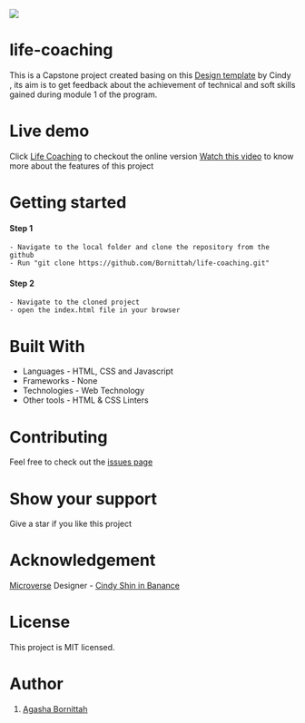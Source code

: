 ![](https://img.shields.io/badge/Microverse-blueviolet)
# life-coaching
This is a Capstone project created basing on this [Design template](https://www.behance.net/gallery/29845175/CC-Global-Summit-2015) by Cindy , its aim is to get feedback about the achievement of technical and soft skills gained during module 1 of the program.

# Live demo
Click [Life Coaching](https://bornittah.github.io/life-coaching/) to checkout the online version
[Watch this video](https://www.loom.com/share/803c2d84c6854921aeb38498652e6cd9) to know more about the features of this project

# Getting started
#### Step 1
    - Navigate to the local folder and clone the repository from the github 
    - Run "git clone https://github.com/Bornittah/life-coaching.git"
#### Step 2
    - Navigate to the cloned project
    - open the index.html file in your browser

# Built With
- Languages - HTML, CSS and Javascript
- Frameworks - None
- Technologies - Web Technology
- Other tools - HTML & CSS Linters

# Contributing
Feel free to check out the [issues page](https://github.com/Bornittah/life-coaching/issues)

# Show your support
Give a star if you like this project

# Acknowledgement
 [Microverse](https://www.microverse.org/?grsf=i6yi2m)
 Designer - [Cindy Shin in Banance](https://www.behance.net/adagio07)
 
# License
This project is MIT licensed.

# Author
1. [Agasha Bornittah](https://github.com/Bornittah)